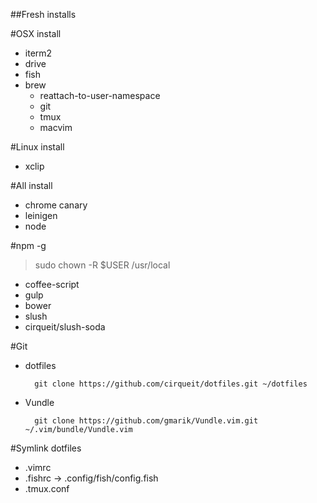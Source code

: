##Fresh installs

#OSX install
- iterm2
- drive
- fish
- brew
    - reattach-to-user-namespace
    - git
    - tmux
    - macvim

#Linux install
- xclip

#All install
- chrome canary
- leinigen
- node

#npm -g
> sudo chown -R $USER /usr/local
- coffee-script
- gulp
- bower
- slush
- cirqueit/slush-soda


#Git
- dotfiles

        git clone https://github.com/cirqueit/dotfiles.git ~/dotfiles

- Vundle 

        git clone https://github.com/gmarik/Vundle.vim.git ~/.vim/bundle/Vundle.vim

#Symlink dotfiles
- .vimrc
- .fishrc -> .config/fish/config.fish
- .tmux.conf
